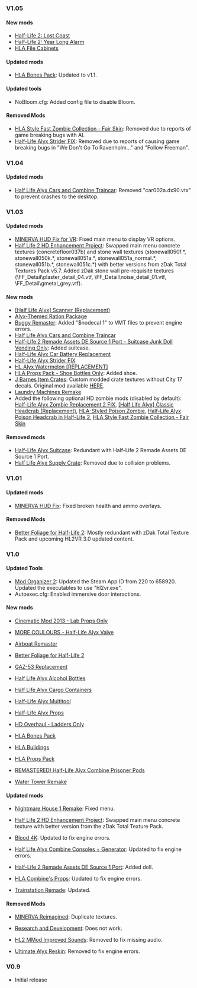 ### V1.05

#### New mods
- [Half-Life 2: Lost Coast](https://store.steampowered.com/app/340/HalfLife_2_Lost_Coast/)
- [Half-Life 2: Year Long Alarm](https://store.steampowered.com/app/747250/HalfLife_2_Year_Long_Alarm/)
- [HLA File Cabinets](https://gamebanana.com/mods/406912)

#### Updated mods
- [HLA Bones Pack](https://gamebanana.com/mods/384956): Updated to v1.1.

#### Updated tools
- NoBloom.cfg: Added config file to disable Bloom.

#### Removed Mods
- [HLA Style Fast Zombie Collection - Fair Skin](https://gamebanana.com/mods/182287): Removed due to reports of game breaking bugs with AI.
- [Half-Life Alyx Strider FIX](https://gamebanana.com/mods/289813): Removed due to reports of causing game breaking bugs in "We Don't Go To Ravenholm..." and "Follow Freeman".

### V1.04

#### Updated mods
- [Half Life Alyx Cars and Combine Traincar](https://gamebanana.com/mods/181073): Removed "car002a.dx90.vtx" to prevent crashes to the desktop.

### V1.03

#### Updated mods
- [MINERVA HUD Fix for VR](https://gamebanana.com/mods/403825): Fixed main menu to display VR options.
- [Half Life 2 HD Enhancement Project](https://gamebanana.com/mods/6650): Swapped main menu concrete textures (concretefloor037b) and stone wall textures (stonewall050f.\*, stonewall050k.\*, stonewall051a.\*, stonewall051a_normal.\*, stonewall051b.\*, stonewall051c.\*) with better versions from zDak Total Textures Pack v5.7. Added zDak stone wall pre-requisite textures (\FF_Detail\plaster_detail_04.vtf, \FF_Detail\noise_detail_01.vtf, \FF_Detail\gmetal_grey.vtf). 

#### New mods
- [[Half Life Alyx] Scanner (Replacement)](https://steamcommunity.com/sharedfiles/filedetails/?id=2069752118&searchtext=alyx+scanner)
- [Alyx-Themed Ration Package](https://gamebanana.com/mods/320806)
- [Buggy Remaster](https://gamebanana.com/mods/181955): Added "$nodecal 1" to VMT files to prevent engine errors.
- [Half Life Alyx Cars and Combine Traincar](https://gamebanana.com/mods/181073)
- [Half-Life 2 Remade Assets DE Source 1 Port - Suitcase Junk Doll Vending Only](https://gamebanana.com/mods/300761): Added suitcase.
- [Half-Life Alyx Car Battery Replacement](https://steamcommunity.com/sharedfiles/filedetails/?id=2016800872&searchtext=car+battery)
- [Half-Life Alyx Strider FIX](https://gamebanana.com/mods/289813)
- [HL Alyx Watermelon [REPLACEMENT]](https://steamcommunity.com/sharedfiles/filedetails/?id=2501044748&searchtext=watermelon)
- [HLA Props Pack - Shoe Bottles Only](https://gamebanana.com/mods/181058): Added shoe.
- [J Barnes Item Crates](https://www64.zippyshare.com/v/6iMwXfjW/file.html): Custom modded crate textures without City 17 decals.  Original mod available [HERE](https://gamebanana.com/mods/182716).
- [Laundry Machines Remake](https://gamebanana.com/mods/182498)
- Added the following optional HD zombie mods (disabled by default): [Half-Life Alyx Zombie Replacement 2 FIX](https://gamebanana.com/mods/182311), [[Half Life Alyx] Classic Headcrab (Replacement)](https://steamcommunity.com/sharedfiles/filedetails/?id=2016485109&searchtext=alyx+headcrab), [HLA-Styled Poison Zombie](https://gamebanana.com/mods/284999), [Half-Life Alyx Poison Headcrab in Half-Life 2](https://gamebanana.com/mods/182446), [HLA Style Fast Zombie Collection - Fair Skin](https://gamebanana.com/mods/182287)
 
#### Removed mods
- [Half-Life Alyx Suitcase](https://gamebanana.com/mods/330741): Redundant with Half-Life 2 Remade Assets DE Source 1 Port.
- [Half Life Alyx Supply Crate](https://gamebanana.com/mods/182710): Removed due to collision problems.

### V1.01

#### Updated mods
- [MINERVA HUD Fix](https://gamebanana.com/mods/403825): Fixed broken health and ammo overlays.

#### Removed Mods
- [Better Foliage for Half-Life 2](https://gamebanana.com/wips/51165): Mostly redundant with zDak Total Texture Pack and upcoming HL2VR 3.0 updated content.
 
### V1.0

#### Updated Tools

- [Mod Organizer 2](https://github.com/ModOrganizer2/modorganizer): Updated the Steam App ID from 220 to 658920.  Updated the executables to use "hl2vr.exe".
- Autoexec.cfg: Enabled immersive door interactions.

#### New mods

- [Cinematic Mod 2013 - Lab Props Only](https://www.moddb.com/mods/fakefactory-cinematic-mod)

- [MORE COULOURS - Half-Life Alyx Valve](https://gamebanana.com/mods/379478)

- [Airboat Remaster](https://gamebanana.com/mods/181939)

- [Better Foliage for Half-Life 2](https://gamebanana.com/wips/51165)

- [GAZ-53 Replacement](https://gamebanana.com/mods/358140)

- [Half Life Alyx Alcohol Bottles](https://gamebanana.com/mods/182502)

- [Half Life Alyx Cargo Containers](https://gamebanana.com/mods/182533)

- [Half-Life Alyx Multitool](https://gamebanana.com/mods/320312)

- [Half-Life Alyx Props](https://gamebanana.com/mods/181050)

- [HD Overhaul - Ladders Only](https://www.playground.ru/half-life_2/file/half_life_2_uluchshennye_tekstury_v_2k-1049020)

- [HLA Bones Pack](https://gamebanana.com/mods/384956)

- [HLA Buildings](https://gamebanana.com/mods/181933)

- [HLA Props Pack](https://gamebanana.com/mods/181058)

- [REMASTERED! Half-Life Alyx Combine Prisoner Pods](https://gamebanana.com/mods/329975)

- [Water Tower Remake](https://gamebanana.com/mods/181934)

#### Updated mods

- [Nightmare House 1 Remake](https://steamcommunity.com/workshop/filedetails/?id=481052291): Fixed menu.

- [Half Life 2 HD Enhancement Project](https://gamebanana.com/mods/6650): Swapped main menu concrete texture with better version from the zDak Total Texture Pack.

- [Blood 4K](https://gamebanana.com/mods/11370): Updated to fix engine errors.

- [Half Life Alyx Combine Consoles + Generator](https://gamebanana.com/mods/183145): Updated to fix engine errors.

- [Half-Life 2 Remade Assets DE Source 1 Port](https://gamebanana.com/mods/300761): Added doll. 

- [HLA Combine's Props](https://gamebanana.com/mods/366898): Updated to fix engine errors.

- [Trainstation Remade](https://gamebanana.com/mods/400743): Updated.

#### Removed Mods

- [MINERVA Reimagined](https://www.moddb.com/mods/minerva-reimagined): Duplicate textures.

- [Research and Development](https://www.moddb.com/mods/research-and-development): Does not work.

- [HL2 MMod Improved Sounds](https://gamebanana.com/mods/40723): Removed to fix missing audio.

- [Ultimate Alyx Reskin](https://gamebanana.com/mods/182178): Removed to fix engine errors.

### V0.9

- Initial release

